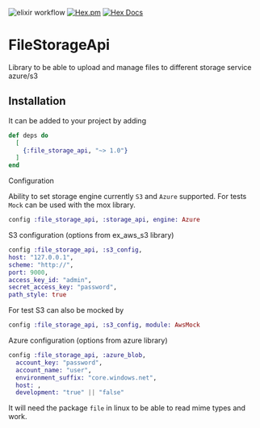 ![elixir workflow](https://github.com/bettyblocks/file_storage_api/actions/workflows/elixir.yml/badge.svg)
[![Hex.pm](https://img.shields.io/hexpm/v/file_storage_api.svg)]()
[![Hex Docs](https://img.shields.io/badge/hex-docs-blue.svg)](https://hexdocs.pm/file_storage_api)

# FileStorageApi

Library to be able to upload and manage files to different storage service azure/s3 

## Installation

It can be added to your project by adding

```elixir
def deps do
  [
    {:file_storage_api, "~> 1.0"}
  ]
end
```

Configuration

Ability to set storage engine currently `S3` and `Azure` supported. 
For tests `Mock` can be used with the mox library.
```elixir
config :file_storage_api, :storage_api, engine: Azure
```

S3 configuration (options from ex_aws_s3 library)
```elixir
config :file_storage_api, :s3_config,
host: "127.0.0.1",
scheme: "http://",
port: 9000,
access_key_id: "admin",
secret_access_key: "password",
path_style: true
```

For test S3 can also be mocked by

```elixir
config :file_storage_api, :s3_config, module: AwsMock
```

Azure configuration (options from azure library)
```elixir
config :file_storage_api, :azure_blob,
  account_key: "password",
  account_name: "user",
  environment_suffix: "core.windows.net",
  host: ,
  development: "true" || "false"
```

It will need the package `file` in linux to be able to read mime types and work.
